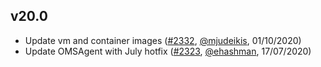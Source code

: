 ## v20.0

- Update vm and container images ([#2332](https://github.com/openshift/openshift-azure/pull/2332), [@mjudeikis](https://github.com/mjudeikis), 01/10/2020)
- Update OMSAgent with July hotfix ([#2323](https://github.com/openshift/openshift-azure/pull/2323), [@ehashman](https://github.com/ehashman), 17/07/2020)


